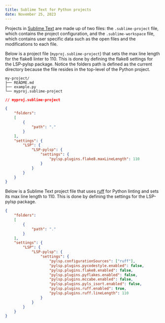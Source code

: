 ```yaml
---
title: Sublime Text for Python projects
date: November 25, 2023
---
```


Projects in [Sublime Text](https://www.sublimetext.com) are made up of two files: the `.sublime-project` file, which contains the project configuration, and the `.sublime-workspace` file, which contains user specific data such as the open files and the modifications to each file.

Below is a project file (`myproj.sublime-project`) that sets the max line length for the flake8 linter to 110. This is done by defining the flake8 settings for the LSP-pylsp package. Notice the folders path is defined as the current directory because the file resides in the top-level of the Python project.

```text
my-project/
├── README.md
├── example.py
└── myproj.sublime-project
```

```json
// myproj.sublime-project

{
    "folders":
    [
        {
            "path": "."
        }
    ],
    "settings": {
        "LSP": {
            "LSP-pylsp": {
                "settings": {
                    "pylsp.plugins.flake8.maxLineLength": 110
                }
            }
        }
    }
}
```

Below is a Sublime Text project file that uses [ruff](https://github.com/astral-sh/ruff) for Python linting and sets its max line length to 110. This is done by defining the settings for the LSP-pylsp package.

```json
{
    "folders":
    [
        {
            "path": "."
        }
    ],
    "settings": {
        "LSP": {
            "LSP-pylsp": {
                "settings": {
                    "pylsp.configurationSources": ["ruff"],
                    "pylsp.plugins.pycodestyle.enabled": false,
                    "pylsp.plugins.flake8.enabled": false,
                    "pylsp.plugins.pyflakes.enabled": false,
                    "pylsp.plugins.mccabe.enabled": false,
                    "pylsp.plugins.pyls_isort.enabled": false,
                    "pylsp.plugins.ruff.enabled": true,
                    "pylsp.plugins.ruff.lineLength": 110
                }
            }
        }
    }
}
```
